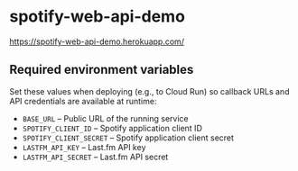 # spotify-web-api-demo
https://spotify-web-api-demo.herokuapp.com/

## Required environment variables

Set these values when deploying (e.g., to Cloud Run) so callback URLs and API
credentials are available at runtime:

- `BASE_URL` – Public URL of the running service
- `SPOTIFY_CLIENT_ID` – Spotify application client ID
- `SPOTIFY_CLIENT_SECRET` – Spotify application client secret
- `LASTFM_API_KEY` – Last.fm API key
- `LASTFM_API_SECRET` – Last.fm API secret
